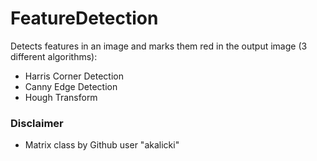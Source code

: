 # FeatureDetection

Detects features in an image and marks them red in the output image (3 different algorithms):
 - Harris Corner Detection
 - Canny Edge Detection
 - Hough Transform
 
 
### Disclaimer
 - Matrix class by Github user "akalicki"
